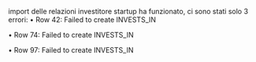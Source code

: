import delle relazioni investitore startup ha funzionato, ci sono stati solo 3 errori:
• Row 42: Failed to create INVESTS_IN

• Row 74: Failed to create INVESTS_IN

• Row 97: Failed to create INVESTS_IN
